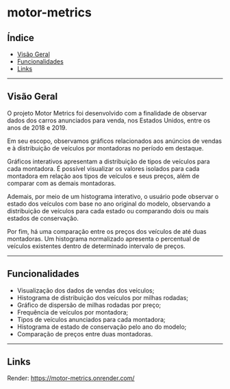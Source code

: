 # motor-metrics

## Índice

- [Visão Geral](#visão-geral)
- [Funcionalidades](#funcionalidades)
- [Links](#links)

---

## Visão Geral

O projeto Motor Metrics foi desenvolvido com a finalidade de observar dados dos carros anunciados para venda, nos Estados Unidos, entre os anos de 2018 e 2019.

Em seu escopo, observamos gráficos relacionados aos anúncios de vendas e à distribuição de veículos por montadoras no período em destaque.

Gráficos interativos apresentam a distribuição de tipos de veículos para cada montadora. É possível visualizar os valores isolados para cada montadora em relação aos tipos de veículos e seus preços, além de comparar com as demais montadoras.

Ademais, por meio de um histograma interativo, o usuário pode observar o estado dos veículos com base no ano original do modelo, observando a distribuição de veículos para cada estado ou comparando dois ou mais estados de conservação.

Por fim, há uma comparação entre os preços dos veículos de até duas montadoras. Um histograma normalizado apresenta o percentual de veículos existentes dentro de determinado intervalo de preços.

---

## Funcionalidades

- Visualização dos dados de vendas dos veículos;
- Histograma de distribuição dos veículos por milhas rodadas;
- Gráfico de dispersão de milhas rodadas por preço;
- Frequência de veículos por montadora;
- Tipos de veículos anunciados para cada montadora;
- Histograma de estado de conservação pelo ano do modelo;
- Comparação de preços entre duas montadoras.

---

## Links

Render: https://motor-metrics.onrender.com/